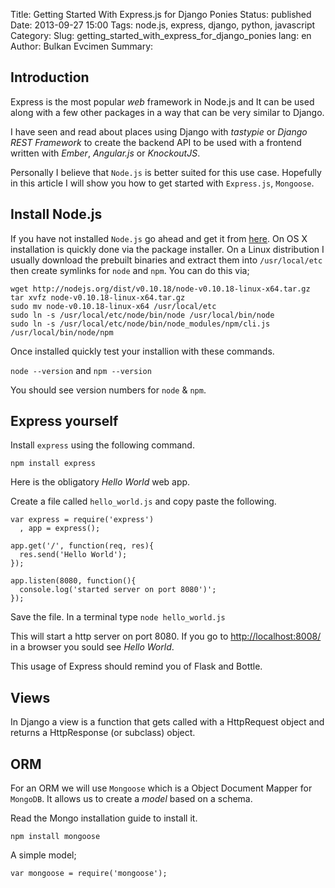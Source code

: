 Title: Getting Started With Express.js for Django Ponies
Status: published
Date: 2013-09-27 15:00
Tags: node.js, express, django, python, javascript
Category:
Slug: getting_started_with_express_for_django_ponies
lang: en
Author: Bulkan Evcimen
Summary:


Introduction
------------

Express is the most popular _web_ framework in Node.js and It can be used along with a few other packages in a way that can be very similar to Django.

I have seen and read about places using Django with _tastypie_ or _Django REST Framework_ to create the backend API to be used with a frontend written with _Ember_, _Angular.js_ or _KnockoutJS_.

Personally I believe that `Node.js` is better suited for this use case.  Hopefully in this article I will show you how to get started with `Express.js`, `Mongoose`.

Install Node.js
---------------

If you have not installed `Node.js` go ahead and get it from [here](http://nodejs.org/download/). On OS X installation is quickly done via the package installer. On a Linux distribution I usually download the prebuilt binaries and extract them into `/usr/local/etc` then create symlinks for `node` and `npm`. You can do this via;


```
wget http://nodejs.org/dist/v0.10.18/node-v0.10.18-linux-x64.tar.gz
tar xvfz node-v0.10.18-linux-x64.tar.gz
sudo mv node-v0.10.18-linux-x64 /usr/local/etc
sudo ln -s /usr/local/etc/node/bin/node /usr/local/bin/node
sudo ln -s /usr/local/etc/node/bin/node_modules/npm/cli.js /usr/local/bin/node/npm
```

Once installed quickly test your installion with these commands.

`node --version` and `npm --version`

You should see version numbers for `node` & `npm`.

Express yourself
----------------

Install `express` using the following command.

`npm install express`

Here is the obligatory _Hello World_ web app.

Create a file called `hello_world.js` and copy paste the following.

```
var express = require('express')
  , app = express();

app.get('/', function(req, res){
  res.send('Hello World');
});

app.listen(8080, function(){
  console.log('started server on port 8080')';
});
```

Save the file. In a terminal type `node hello_world.js`

This will start a http server on port 8080. If you go to [http://localhost:8008/](http://localhost:8080) in a browser you sould see _Hello World_.

This usage of Express should remind you of Flask and Bottle.


Views
-----

In Django a view is a function that gets called with a HttpRequest object and returns a HttpResponse (or subclass) object.


ORM
---

For an ORM we will use `Mongoose` which is a Object Document Mapper for `MongoDB`. It allows us to create a _model_ based on a schema.

Read the Mongo installation guide to install it.

`npm install mongoose`

A simple model;

```
var mongoose = require('mongoose');

```
